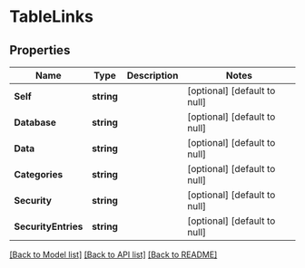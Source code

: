 # TableLinks

## Properties
Name | Type | Description | Notes
------------ | ------------- | ------------- | -------------
**Self** | **string** |  | [optional] [default to null]
**Database** | **string** |  | [optional] [default to null]
**Data** | **string** |  | [optional] [default to null]
**Categories** | **string** |  | [optional] [default to null]
**Security** | **string** |  | [optional] [default to null]
**SecurityEntries** | **string** |  | [optional] [default to null]

[[Back to Model list]](../README.md#documentation-for-models) [[Back to API list]](../README.md#documentation-for-api-endpoints) [[Back to README]](../README.md)


